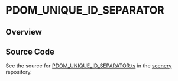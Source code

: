 # PDOM_UNIQUE_ID_SEPARATOR

## Overview





## Source Code

See the source for [PDOM_UNIQUE_ID_SEPARATOR.ts](https://github.com/phetsims/scenery/blob/main/js/accessibility/pdom/PDOM_UNIQUE_ID_SEPARATOR.ts) in the [scenery](https://github.com/phetsims/scenery) repository.
